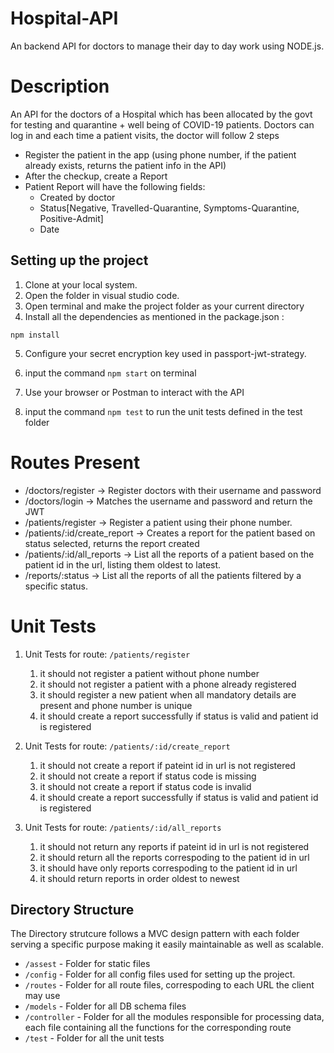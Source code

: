 # Hospital-API
An backend API for doctors to manage their day to day work using NODE.js.

# Description 
An API for the doctors of a Hospital which has been
allocated by the govt for testing and quarantine + well being of COVID-19
patients.
Doctors can log in and each time a patient visits, the doctor will follow 2 steps
  - Register the patient in the app (using phone number, if the patient
    already exists, returns the patient info in the API)
  - After the checkup, create a Report
  - Patient Report will have the following fields:
      - Created by doctor
      - Status[Negative, Travelled-Quarantine,
        Symptoms-Quarantine, Positive-Admit]
      - Date


## Setting up the project
1. Clone at your local system.
2. Open the folder in visual studio code.
3. Open terminal and make the project folder as your current directory
4. Install all the dependencies as mentioned in the package.json :
```
npm install
```
5. Configure your secret encryption key used in passport-jwt-strategy.

6. input the command `npm start` on terminal

7. Use your browser or Postman to interact with the API
8. input the command `npm test` to run the unit tests defined in the test folder


# Routes Present
- /doctors/register 
   → Register doctors with their username and password
- /doctors/login 
   → Matches the username and password and return the JWT
- /patients/register
   → Register a patient using their phone number.
- /patients/:id/create_report
   → Creates a report for the patient based on status selected, returns the report created
- /patients/:id/all_reports 
   → List all the reports of a patient based on the patient id in the url, listing them oldest to latest.
- /reports/:status 
   → List all the reports of all the patients filtered by a specific status.

# Unit Tests 
1. Unit Tests for route: `/patients/register`
   1. it should not register a patient without phone number
   2. it should not register a patient with a phone already registered
   3. it should register a new patient when all mandatory details are present and phone number is unique
   4. it should create a report successfully if status is valid and patient id is registered 

2. Unit Tests for route: `/patients/:id/create_report`
   1. it should not create a report if pateint id in url is not registered
   2. it should not create a report if status code is missing
   3. it should not create a report if status code is invalid
   4. it should create a report successfully if status is valid and patient id is registered 
3. Unit Tests for route: `/patients/:id/all_reports`
   1. it should not return any reports if pateint id in url is not registered
   2. it should return all the reports correspoding to the patient id in url
   3. it should have only reports correspoding to the patient id in url
   4. it should return reports in order oldest to newest 


## Directory Structure 
The Directory strutcure follows a MVC design pattern with each folder serving a specific purpose making it easily maintainable as well as scalable.

- `/assest` - Folder for static files
- `/config` - Folder for all config files used for setting up the project.
- `/routes` - Folder for all route files, correspoding to each URL the client may use
- `/models` - Folder for all DB schema files
- `/controller` - Folder for all the modules responsible for processing data, each file containing all the functions for the corresponding route
- `/test` -  Folder for all the unit tests


